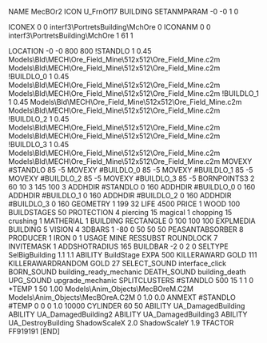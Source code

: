 NAME MecBOr2
ICON U_FrnOf17
BUILDING
SETANMPARAM -0 -0 1 0

ICONEX 0 0 interf3\PortretsBuilding\MchOre 0
ICONANM 0 0 interf3\PortretsBuilding\MchOre 1 61 1

LOCATION -0 -0 800 800
!STANDLO      1 0.45 Models\Bld\MECH\Ore_Field_Mine\512x512\Ore_Field_Mine.c2m Models\Bld\MECH\Ore_Field_Mine\512x512\Ore_Field_Mine.c2m
!BUILDLO_0    1 0.45 Models\Bld\MECH\Ore_Field_Mine\512x512\Ore_Field_Mine.c2m Models\Bld\MECH\Ore_Field_Mine\512x512\Ore_Field_Mine.c2m
!BUILDLO_1    1 0.45 Models\Bld\MECH\Ore_Field_Mine\512x512\Ore_Field_Mine.c2m Models\Bld\MECH\Ore_Field_Mine\512x512\Ore_Field_Mine.c2m
!BUILDLO_2    1 0.45 Models\Bld\MECH\Ore_Field_Mine\512x512\Ore_Field_Mine.c2m Models\Bld\MECH\Ore_Field_Mine\512x512\Ore_Field_Mine.c2m
!BUILDLO_3    1 0.45 Models\Bld\MECH\Ore_Field_Mine\512x512\Ore_Field_Mine.c2m Models\Bld\MECH\Ore_Field_Mine\512x512\Ore_Field_Mine.c2m
MOVEXY #STANDLO   85 -5
MOVEXY #BUILDLO_0 85 -5
MOVEXY #BUILDLO_1 85 -5
MOVEXY #BUILDLO_2 85 -5
MOVEXY #BUILDLO_3 85 -5
BORNPOINTS3 2 60 10 3 145 100 3
ADDHDIR #STANDLO 0 160
ADDHDIR #BUILDLO_0 0 160
ADDHDIR #BUILDLO_1 0 160
ADDHDIR #BUILDLO_2 0 160
ADDHDIR #BUILDLO_3 0 160
GEOMETRY 1 199 32
LIFE     4500
PRICE 1 WOOD 100
BUILDSTAGES 50
PROTECTION 4 piercing 15 magical 1 chopping 15 crushing 1
MATHERIAL 1 BUILDING
RECTANGLE    0 100 100 100
EXPLMEDIA BUILDING 5
VISION 4
3DBARS 1 -80 0 50 50 50
PEASANTABSORBER 8
PRODUCER        1 IRON 0 1
USAGE MINE
RESSUBST
ROUNDLOCK 7
INVITEMASK 1
ADDSHOTRADIUS 165
BUILDBAR -2 0 2 0
SELTYPE SelBigBuilding 1.1 1.1
ABILITY BuildStage
EXPA 500
KILLERAWARD             GOLD 111
KILLERAWARDRANDOM       GOLD 27
SELECT_SOUND interface_click
BORN_SOUND building_ready_mechanic
DEATH_SOUND building_death
UPG_SOUND upgrade_mechanic
SPLITCLUSTERS #STANDLO 500 15 1 1 0
*TEMP 1 50 1.00 Models\Anim_Objects\MecBOreM.C2M Models\Anim_Objects\MecBOreA.C2M 0 1.0 0.0
ANMEXT #STANDLO #TEMP 0 0 0 1.0 10000
CYLINDER 60 50
ABILITY UA_DamagedBuilding
ABILITY UA_DamagedBuilding2
ABILITY UA_DamagedBuilding3
ABILITY UA_DestroyBuilding
ShadowScaleX 2.0
ShadowScaleY 1.9
TFACTOR FF919191
[END]

